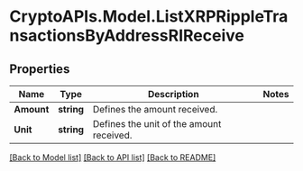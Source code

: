 # CryptoAPIs.Model.ListXRPRippleTransactionsByAddressRIReceive

## Properties

Name | Type | Description | Notes
------------ | ------------- | ------------- | -------------
**Amount** | **string** | Defines the amount received. | 
**Unit** | **string** | Defines the unit of the amount received. | 

[[Back to Model list]](../README.md#documentation-for-models) [[Back to API list]](../README.md#documentation-for-api-endpoints) [[Back to README]](../README.md)

